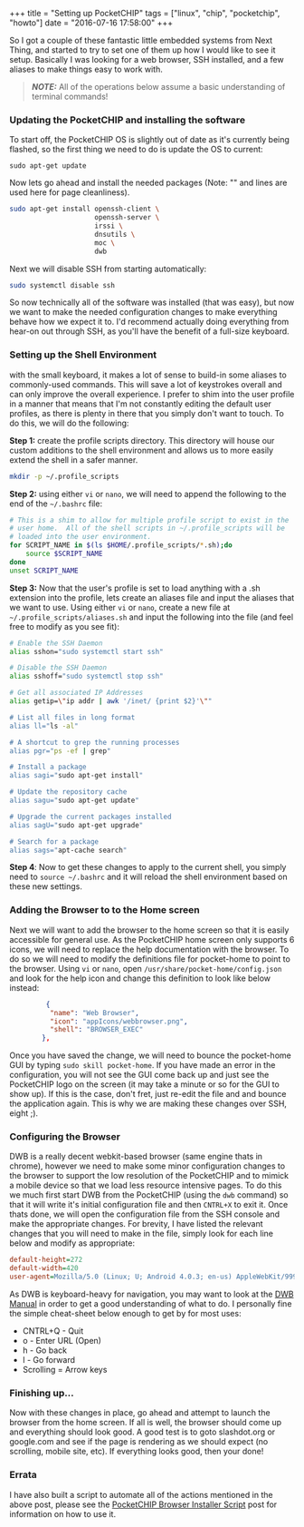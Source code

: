 +++
title = "Setting up PocketCHIP"
tags = ["linux", "chip", "pocketchip", "howto"]
date = "2016-07-16 17:58:00"
+++

So I got a couple of these fantastic little embedded systems from Next Thing, and started to try to set one of them up how I would like to see it setup.  Basically I was looking for a web browser, SSH installed, and a few aliases to make things easy to work with.

> ***NOTE:*** All of the operations below assume a basic understanding of terminal commands!

### Updating the PocketCHIP and installing the software

To start off, the PocketCHIP OS is slightly out of date as it's currently being flashed, so the first thing we need to do is update the OS to current:

```
sudo apt-get update
```

Now lets go ahead and install the needed packages (Note: "\" and lines are used here for page cleanliness).

```bash
sudo apt-get install openssh-client \
                     openssh-server \
                     irssi \
                     dnsutils \
                     moc \
                     dwb
```

Next we will disable SSH from starting automatically:

```bash
sudo systemctl disable ssh
```

So now technically all of the software was installed (that was easy), but now we want to make the needed configuration changes to make everything behave how we expect it to.  I'd recommend actually doing everything from hear-on out through SSH, as you'll have the benefit of a full-size keyboard.

### Setting up the Shell Environment

with the small keyboard, it makes a lot of sense to build-in some aliases to commonly-used commands.  This will save a lot of keystrokes overall and can only improve the overall experience.  I prefer to shim into the user profile in a manner that means that I'm not constantly editing the default user profiles, as there is plenty in there that you simply don't want to touch.  To do this, we will do the following:

__Step 1:__ create the profile scripts directory.  This directory will house our custom additions to the shell environment and allows us to more easily extend the shell in a safer manner.
```bash
mkdir -p ~/.profile_scripts
```

__Step 2:__ using either `vi` or `nano`, we will need to append the following to the end of the `~/.bashrc` file:

```bash
# This is a shim to allow for multiple profile script to exist in the
# user home.  All of the shell scripts in ~/.profile_scripts will be
# loaded into the user environment.                                    
for SCRIPT_NAME in $(ls $HOME/.profile_scripts/*.sh);do
    source $SCRIPT_NAME                                                
done                                                                     
unset SCRIPT_NAME
```

__Step 3:__ Now that the user's profile is set to load anything with a .sh extension into the profile, lets create an aliases file and input the aliases that we want to use.  Using either `vi` or `nano`, create a new file at `~/.profile_scripts/aliases.sh` and input the following into the file (and feel free to modify as you see fit):

```bash
# Enable the SSH Daemon
alias sshon="sudo systemctl start ssh"

# Disable the SSH Daemon
alias sshoff="sudo systemctl stop ssh"

# Get all associated IP Addresses
alias getip=\"ip addr | awk '/inet/ {print $2}'\""

# List all files in long format
alias ll="ls -al"

# A shortcut to grep the running processes
alias pgr="ps -ef | grep"

# Install a package
alias sagi="sudo apt-get install"

# Update the repository cache
alias sagu="sudo apt-get update"

# Upgrade the current packages installed
alias sagU="sudo apt-get upgrade"

# Search for a package
alias sags="apt-cache search"
```

__Step 4__: Now to get these changes to apply to the current shell, you simply need to `source ~/.bashrc` and it will reload the shell environment based on these new settings.

### Adding the Browser to to the Home screen

Next we will want to add the browser to the home screen so that it is easily accessible for general use.  As the PocketCHIP home screen only supports 6 icons, we will need to replace the help documentation with the browser.  To do so we will need to modify the definitions file for pocket-home to point to the browser.  Using `vi` or `nano`, open `/usr/share/pocket-home/config.json` and look for the help icon and change this definition to look like below instead:

```json
         {
          "name": "Web Browser",
          "icon": "appIcons/webbrowser.png",
          "shell": "BROWSER_EXEC"
        },
```

Once you have saved the change, we will need to bounce the pocket-home GUI by typing `sudo skill pocket-home`.  If you have made an error in the configuration, you will not see the GUI come back up and just see the PocketCHIP logo on the screen (it may take a minute or so for the GUI to show up).  If this is the case, don't fret, just re-edit the file and and bounce the application again.  This is why we are making these changes over SSH, eight ;).

### Configuring the Browser

DWB is a really decent webkit-based browser (same engine thats in chrome), however we need to make some minor configuration changes to the browser to support the low resolution of the PocketCHIP and to mimick a mobile device so that we load less resource intensive pages.  To do this we much first start DWB from the PocketCHIP (using the `dwb` command) so that it will write it's initial configuration file and then `CNTRL+X` to exit it.  Once thats done, we will open the configuration file from the SSH console and make the appropriate changes.  For brevity, I have listed the relevant changes that you will need to make in the file, simply look for each line below and modify as appropriate:

```ini
default-height=272
default-width=420
user-agent=Mozilla/5.0 (Linux; U; Android 4.0.3; en-us) AppleWebKit/999+ (KHTML, like Gecko) Version/4.0 Mobile Safari/534.30
```

As DWB is keyboard-heavy for navigation, you may want to look at the [DWB Manual](http://portix.bitbucket.org/dwb/resources/manpage.html57) in order to get a good understanding of what to do.  I personally fine the simple cheat-sheet below enough to get by for most uses:

* CNTRL+Q - Quit
* o - Enter URL (Open)
* h - Go back
* l - Go forward
* Scrolling = Arrow keys

### Finishing up...

Now with these changes in place, go ahead and attempt to launch the browser from the home screen.  If all is well, the browser should come up and everything should look good.  A good test is to goto slashdot.org or google.com and see if the page is rendering as we should expect (no scrolling, mobile site, etc).  If everything looks good, then your done!

### Errata

I have also built a script to automate all of the actions mentioned in the above post, please see the [PocketCHIP Browser Installer Script](https://bbs.nextthing.co/t/pocketchip-browser-installer-script/4832) post for information on how to use it.